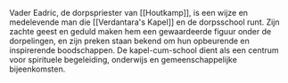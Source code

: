 Vader Eadric, de dorpspriester van [[Houtkamp]], is een wijze en medelevende man die [[Verdantara's Kapel]] en de dorpsschool runt. Zijn zachte geest en geduld maken hem een gewaardeerde figuur onder de dorpelingen, en zijn preken staan bekend om hun opbeurende en inspirerende boodschappen. De kapel-cum-school dient als een centrum voor spirituele begeleiding, onderwijs en gemeenschappelijke bijeenkomsten.